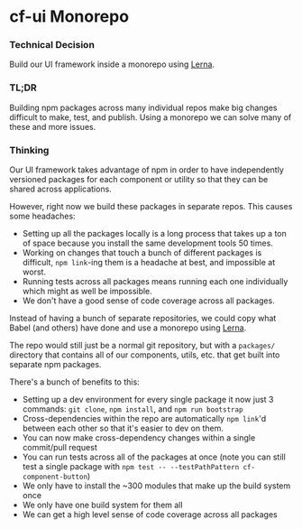 # cf-ui Monorepo

### Technical Decision

Build our UI framework inside a monorepo using [Lerna](https://lernajs.io).

### TL;DR

Building npm packages across many individual repos make big changes difficult
to make, test, and publish. Using a monorepo we can solve many of these and
more issues.

### Thinking

Our UI framework takes advantage of npm in order to have independently
versioned packages for each component or utility so that they can be shared
across applications.

However, right now we build these packages in separate repos. This causes some
headaches:

- Setting up all the packages locally is a long process that takes up a ton of
  space because you install the same development tools 50 times.
- Working on changes that touch a bunch of different packages is difficult,
  `npm link`-ing them is a headache at best, and impossible at worst.
- Running tests across all packages means running each one individually which
  might as well be impossible.
- We don't have a good sense of code coverage across all packages.

Instead of having a bunch of separate repositories, we could copy what Babel
(and others) have done and use a monorepo using [Lerna](https://lernajs.io).

The repo would still just be a normal git repository, but with a `packages/`
directory that contains all of our components, utils, etc. that get built into
separate npm packages.

There's a bunch of benefits to this:

- Setting up a dev environment for every single package it now just 3 commands:
  `git clone`, `npm install`, and `npm run bootstrap`
- Cross-dependencies within the repo are automatically `npm link`'d between
  each other so that it's easier to dev on them.
- You can now make cross-dependency changes within a single commit/pull request
- You can run tests across all of the packages at once (note you can still test
  a single package with `npm test -- --testPathPattern cf-component-button`)
- We only have to install the ~300 modules that make up the build system once
- We only have one build system for them all
- We can get a high level sense of code coverage across all packages
